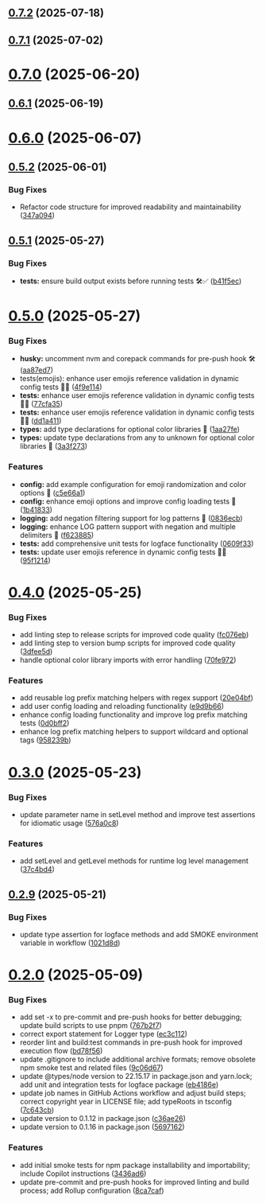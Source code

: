 ## [0.7.2](https://github.com/variablesoftware/logface/compare/v0.7.1...v0.7.2) (2025-07-18)

## [0.7.1](https://github.com/variablesoftware/logface/compare/v0.7.0...v0.7.1) (2025-07-02)

# [0.7.0](https://github.com/variablesoftware/logface/compare/v0.6.1...v0.7.0) (2025-06-20)

## [0.6.1](https://github.com/variablesoftware/logface/compare/v0.6.0...v0.6.1) (2025-06-19)

# [0.6.0](https://github.com/variablesoftware/logface/compare/v0.5.2...v0.6.0) (2025-06-07)

## [0.5.2](https://github.com/variablesoftware/logface/compare/v0.5.1...v0.5.2) (2025-06-01)


### Bug Fixes

* Refactor code structure for improved readability and maintainability ([347a094](https://github.com/variablesoftware/logface/commit/347a09407f466e26cddc7180de3deb98c3912d83))

## [0.5.1](https://github.com/variablesoftware/logface/compare/v0.5.0...v0.5.1) (2025-05-27)


### Bug Fixes

* **tests:** ensure build output exists before running tests 🛠️✅ ([b41f5ec](https://github.com/variablesoftware/logface/commit/b41f5ec65c3ae53f4cf81fa5d688dcf5d3d3629f))

# [0.5.0](https://github.com/variablesoftware/logface/compare/v0.4.0...v0.5.0) (2025-05-27)


### Bug Fixes

* **husky:** uncomment nvm and corepack commands for pre-push hook 🛠️ ([aa87ed7](https://github.com/variablesoftware/logface/commit/aa87ed7c181012f667252a17fa015a1394b7a5d1))
* tests(emojis): enhance user emojis reference validation in dynamic config tests 🐞✨ ([4f9e114](https://github.com/variablesoftware/logface/commit/4f9e114f0e577a042b695db1e4687b3f0f8c6871))
* **tests:** enhance user emojis reference validation in dynamic config tests 🐞✨ ([77cfa35](https://github.com/variablesoftware/logface/commit/77cfa359e7a136dc128c3e7b8d78dbc1291b024e))
* **tests:** enhance user emojis reference validation in dynamic config tests 🐞✨ ([dd1a411](https://github.com/variablesoftware/logface/commit/dd1a4112392d224a2f5691025f15c079d393c5cb))
* **types:** add type declarations for optional color libraries 🎨 ([1aa27fe](https://github.com/variablesoftware/logface/commit/1aa27fe9dcff5fac1118f21ffa9c2a556eb25876))
* **types:** update type declarations from any to unknown for optional color libraries 🎨 ([3a3f273](https://github.com/variablesoftware/logface/commit/3a3f273fb6dc862ab7d99aa0af8811372e238b2d))


### Features

* **config:** add example configuration for emoji randomization and color options 🎉 ([c5e66a1](https://github.com/variablesoftware/logface/commit/c5e66a1c91a6ea29001ab5883c5b6965585764a6))
* **config:** enhance emoji options and improve config loading tests 🎉 ([1b41833](https://github.com/variablesoftware/logface/commit/1b41833244302123edb56469fc4bc5d5613e6f26))
* **logging:** add negation filtering support for log patterns 🎉 ([0836ecb](https://github.com/variablesoftware/logface/commit/0836ecb44cbd2547561a060f7222b14f5c3dcc21))
* **logging:** enhance LOG pattern support with negation and multiple delimiters 🎉 ([f623885](https://github.com/variablesoftware/logface/commit/f623885499c0fa721df05b8ffce03ab25cba537c))
* **tests:** add comprehensive unit tests for logface functionality ([0609f33](https://github.com/variablesoftware/logface/commit/0609f33d147530a7bcb3b67d3f4e70a760884a05))
* **tests:** update user emojis reference in dynamic config tests 🐞✨ ([95f1214](https://github.com/variablesoftware/logface/commit/95f1214425a575def80d13ee3c819bf807b27aab))

# [0.4.0](https://github.com/variablesoftware/logface/compare/v0.3.0...v0.4.0) (2025-05-25)


### Bug Fixes

* add linting step to release scripts for improved code quality ([fc076eb](https://github.com/variablesoftware/logface/commit/fc076ebb49c16970af7dd8674bfb3785e46b9645))
* add linting step to version bump scripts for improved code quality ([3dfee5d](https://github.com/variablesoftware/logface/commit/3dfee5db027d6274f43216935b9ee121387b8bc2))
* handle optional color library imports with error handling ([70fe972](https://github.com/variablesoftware/logface/commit/70fe97212afa954cec6f222cdb4d8a63f42e0f4f))


### Features

* add reusable log prefix matching helpers with regex support ([20e04bf](https://github.com/variablesoftware/logface/commit/20e04bf2b4d040b89244c1d25b426f9baf50766c))
* add user config loading and reloading functionality ([e9d9b66](https://github.com/variablesoftware/logface/commit/e9d9b66c4dcdb543dcab89427d4e41349c8bb359))
* enhance config loading functionality and improve log prefix matching tests ([0d0bff2](https://github.com/variablesoftware/logface/commit/0d0bff2cdae60c78d7e521befd69017e53d5ebb8))
* enhance log prefix matching helpers to support wildcard and optional tags ([958239b](https://github.com/variablesoftware/logface/commit/958239b71761517d43d7a307ec1e4be6b78466cd))

# [0.3.0](https://github.com/variablesoftware/logface/compare/v0.2.9...v0.3.0) (2025-05-23)

### Bug Fixes

- update parameter name in setLevel method and improve test assertions for idiomatic usage ([576a0c8](https://github.com/variablesoftware/logface/commit/576a0c87f8444eac19f6f5dff0cca09e2324d2b0))

### Features

- add setLevel and getLevel methods for runtime log level management ([37c4bd4](https://github.com/variablesoftware/logface/commit/37c4bd47eb49d979f1423513da7ffa9a8844206e))

## [0.2.9](https://github.com/variablesoftware/logface/compare/v0.2.8...v0.2.9) (2025-05-21)

### Bug Fixes

- update type assertion for logface methods and add SMOKE environment variable in workflow ([1021d8d](https://github.com/variablesoftware/logface/commit/1021d8d6026212ef8979ce1b3a76e36671dd0018))

# [0.2.0](https://github.com/variablesoftware/logface/compare/v0.1.3...v0.2.0) (2025-05-09)

### Bug Fixes

- add set -x to pre-commit and pre-push hooks for better debugging; update build scripts to use pnpm ([767b2f7](https://github.com/variablesoftware/logface/commit/767b2f7b6bd748b917b20772822efd8c97fc34f4))
- correct export statement for Logger type ([ec3c112](https://github.com/variablesoftware/logface/commit/ec3c112584a120731c2f7e90b6c9369edaf694c3))
- reorder lint and build:test commands in pre-push hook for improved execution flow ([bd78f56](https://github.com/variablesoftware/logface/commit/bd78f5648424cee4e47d9b6b10a031f3f90f524d))
- update .gitignore to include additional archive formats; remove obsolete npm smoke test and related files ([9c06d67](https://github.com/variablesoftware/logface/commit/9c06d6738e68dbeef68704e98e92b28579c76da7))
- update @types/node version to 22.15.17 in package.json and yarn.lock; add unit and integration tests for logface package ([eb4186e](https://github.com/variablesoftware/logface/commit/eb4186e35f5d32ca332c10ebcedb9448632f9253))
- update job names in GitHub Actions workflow and adjust build steps; correct copyright year in LICENSE file; add typeRoots in tsconfig ([7c643cb](https://github.com/variablesoftware/logface/commit/7c643cb6a6cf675e3c24e65d6af443db34166f31))
- update version to 0.1.12 in package.json ([c36ae26](https://github.com/variablesoftware/logface/commit/c36ae263d8269cd1879c1d8150395d08dfbcc863))
- update version to 0.1.16 in package.json ([5697162](https://github.com/variablesoftware/logface/commit/56971622a6e67e04b67dd5c5f27b4f724d9a63b1))

### Features

- add initial smoke tests for npm package installability and importability; include Copilot instructions ([3436ad6](https://github.com/variablesoftware/logface/commit/3436ad64e49a15af59b6076cb117522d7dc330f1))
- update pre-commit and pre-push hooks for improved linting and build process; add Rollup configuration ([8ca7caf](https://github.com/variablesoftware/logface/commit/8ca7caff484004f28d6d97d6869455ab69bee9f1))

